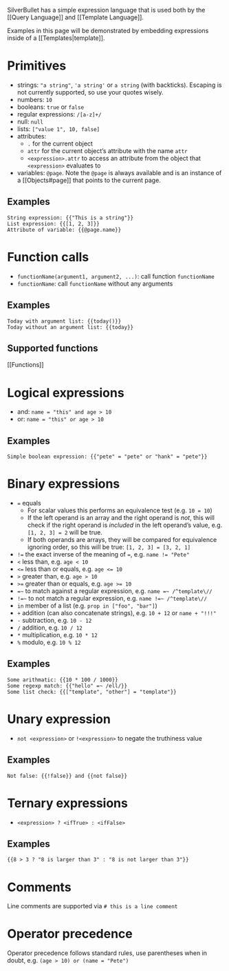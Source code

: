 SilverBullet has a simple expression language that is used both by the [[Query Language]] and [[Template Language]].

Examples in this page will be demonstrated by embedding expressions inside of a [[Templates|template]].

# Primitives 
* strings: `"a string"`, `'a string'` or `a string` (with backticks). Escaping is not currently supported, so use your quotes wisely.
* numbers: `10`
* booleans: `true` or `false`
* regular expressions: `/[a-z]+/`
* null: `null`
* lists: `["value 1", 10, false]`
* attributes:
  * `.` for the current object
  * `attr` for the current object’s attribute with the name `attr`
  * `<expression>.attr` to access an attribute from the object that `<expression>` evaluates to
* variables: `@page`. Note the `@page` is always available and is an instance of a [[Objects#page]] that points to the current page.

## Examples
```template
String expression: {{"This is a string"}}
List expression: {{[1, 2, 3]}}
Attribute of variable: {{@page.name}}
```

# Function calls
* `functionName(argument1, argument2, ...)`: call function `functionName`
* `functionName`: call `functionName` without any arguments

## Examples
```template
Today with argument list: {{today()}}
Today without an argument list: {{today}}
```

## Supported functions
[[Functions]]

# Logical expressions 

* and: `name = "this" and age > 10`
* or: `name = "this" or age > 10`

## Examples
```template
Simple boolean expression: {{"pete" = "pete" or "hank" = "pete"}}
```

# Binary expressions 
* `=` equals
  * For scalar values this performs an equivalence test (e.g. `10 = 10`)
  * If the left operand is an array and the right operand is _not_, this will check if the right operand is _included_ in the left operand’s value, e.g. `[1, 2, 3] = 2` will be true.
  * If both operands are arrays, they will be compared for equivalence ignoring order, so this will be true: `[1, 2, 3] = [3, 2, 1]`
* `!=` the exact inverse of the meaning of `=`, e.g. `name != "Pete"`
* `<` less than, e.g. `age < 10`
* `<=` less than or equals, e.g. `age <= 10`
* `>` greater than, e.g. `age > 10`
* `>=` greater than or equals, e.g. `age >= 10`
* `=~` to match against a regular expression, e.g. `name =~ /^template\//`
* `!=~` to not match a regular expression, e.g. `name !=~ /^template\//`
* `in` member of a list (e.g. `prop in ["foo", "bar"]`)
* `+` addition (can also concatenate strings), e.g. `10 + 12` or `name + "!!!"`
* `-` subtraction, e.g. `10 - 12`
* `/` addition, e.g. `10 / 12`
* `*` multiplication, e.g. `10 * 12`
* `%` modulo, e.g. `10 % 12`

## Examples
```template
Some arithmatic: {{10 * 100 / 1000}}
Some regexp match: {{"hello" =~ /ell/}}
Some list check: {{["template", "other"] = "template"}}
```

# Unary expression 
* `not <expression>` or `!<expression>` to negate the truthiness value

## Examples
```template
Not false: {{!false}} and {{not false}}
```

# Ternary expressions 
* `<expression> ? <ifTrue> : <ifFalse>`

## Examples
```template
{{8 > 3 ? "8 is larger than 3" : "8 is not larger than 3"}}
```

# Comments
Line comments are supported via `# this is a line comment`

# Operator precedence
Operator precedence follows standard rules, use parentheses when in doubt, e.g. `(age > 10) or (name = "Pete")`